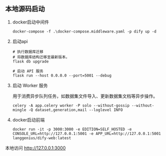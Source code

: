## 本地源码启动
1. docker启动中间件
    ```shell
    docker-compose -f .\docker-compose.middleware.yaml -p dify up -d
    ```
   
2. 启动api
   ```shell
   # 执行数据库迁移
   # 将数据库结构迁移至最新版本。
   flask db upgrade
   
   # 启动 API 服务
   flask run --host 0.0.0.0 --port=5001 --debug
   ```
   
3. 启动 Worker 服务

   用于消费异步队列任务，如数据集文件导入、更新数据集文档等异步操作。
   ```shell
   celery -A app.celery worker -P solo --without-gossip --without-mingle -Q dataset,generation,mail --loglevel INFO
   ```
   
4. docker启动前端
   ```shell
   docker run -it -p 3000:3000 -e EDITION=SELF_HOSTED -e CONSOLE_URL=http://127.0.0.1:5001 -e APP_URL=http://127.0.0.1:5001 langgenius/dify-web:latest
   ```
   
本地访问 http://127.0.0.1:3000